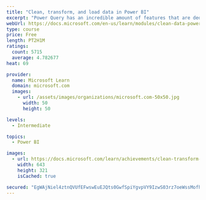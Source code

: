 ```yaml
---
title: "Clean, transform, and load data in Power BI"
excerpt: "Power Query has an incredible amount of features that are dedicated to helping you clean and prepare your data for analysis. You will learn how to simplify a complicated model, change data types, rename objects, and pivot data. You will also learn how to profile columns so that you know which columns have the valuable data that you’re seeking for deeper analytics."
webUrl: https://docs.microsoft.com/en-us/learn/modules/clean-data-power-bi/
type: course
price: Free
length: PT2H1M
ratings:
  count: 5715
  average: 4.782677
heat: 69

provider:
  name: Microsoft Learn
  domain: microsoft.com
  images:
    - url: /assets/images/organizations/microsoft.com-50x50.jpg
      width: 50
      height: 50

levels:
  - Intermediate

topics:
  - Power BI

images:
  - url: https://docs.microsoft.com/learn/achievements/clean-transform-and-load-data-in-power-bi-social.png
    width: 643
    height: 321
    isCached: true

secured: "EgWAjNiel4ztnQVUfEFwswEuEJQts0GwfSpiYgvpVY9IzwS03rz7oeWssMofhsyQK6edCPFCC3QLG55F0zvFtV87CKdoFGOWd+0Oqwjf8NfF7EgJ1FIowV0AJGr13oXsY3C7sgIZ5UclbTBQOc2/U95cAjbs0y8Kl8TP8d87G27OVIw9Bcd3x00gIW6HA1pNo4gtCGPP0xznXwoQLgtfpUY5Tf4p/f5oQdS+KQM1wFwCiJACh4wjqsk9/LzknnOEr2BidFT8yflDbdLsQMECIoyOkb+IgUFHwIW5h5aZpxpQUEOPTmSJFUVHIoADQ+6MSXVkcWreeflm8D/Hc7boTFXdx8ks2oMqj+3jqc/tPowYoVskMXCDh3kVsmKYk/3LrOPaDlRuIBFi5LeqwJq+GpGMuzrWJAnPmU4v/O7wKNc=;ylkj/nqjuTUsxFCd+cSIhw=="
---
```



